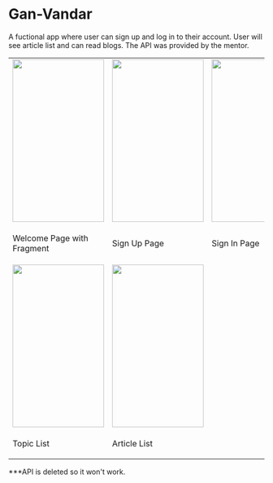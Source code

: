 # Gan-Vandar
A fuctional app where user can sign up and log in to their account. User will see article list and can read blogs. The API was provided by the mentor. <br>
<table>
<tr>
<td><img src="https://user-images.githubusercontent.com/57865985/190491358-84cb8f2e-9114-4574-bf88-b85856b1a80d.png" width=180 height=320></td>


<td><img src="https://user-images.githubusercontent.com/57865985/190491374-84800498-1cf3-4039-9233-f2f13a6396be.png" width=180 height=320></td>
<td><img src="https://user-images.githubusercontent.com/57865985/190491378-50ce88b6-aba5-4b9f-a60d-dcd3396e83d9.png" width=180 height=320></td>
</tr>
<tr>
  <td><p>Welcome Page with Fragment</p></td>
<td><p>Sign Up Page</p></td>
<td><p>Sign In Page</p></td>
  </tr>
<tr>
<td><img src="https://user-images.githubusercontent.com/57865985/190491348-f8a57655-8da6-4836-a73b-93aaba09ec0a.png" width=180 height=320></td>
<td><img src="https://user-images.githubusercontent.com/57865985/190491388-48431ddb-5ff9-47d9-b4de-06612a92bca4.png" width=180 height=320></td>
</tr>
<tr>

<td><p>Topic List</p></td>
<td><p>Article List</p></td>
</tr>
</table>

***API is deleted so it won't work.
